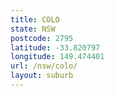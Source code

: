 ```yaml
---
title: COLO
state: NSW
postcode: 2795
latitude: -33.820797
longitude: 149.474401
url: /nsw/colo/
layout: suburb
---
```

